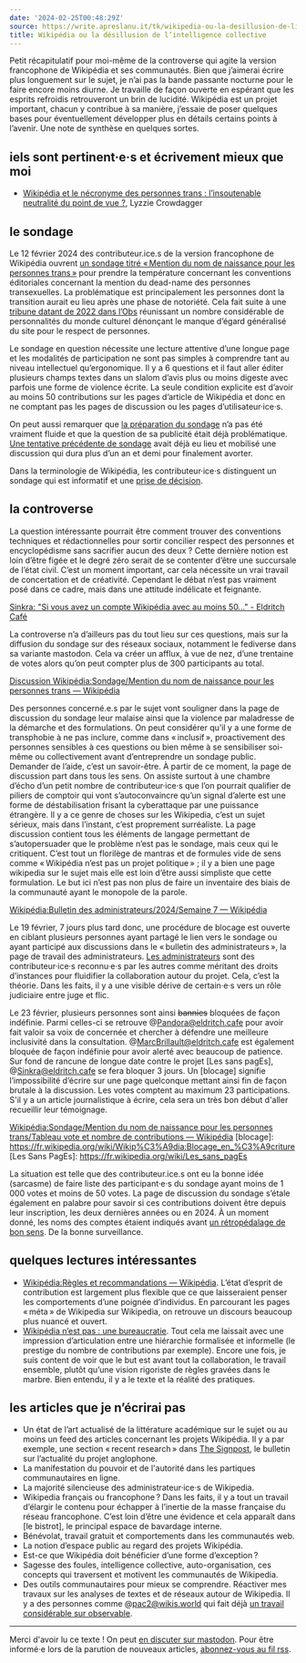 ```yaml
---
date: '2024-02-25T00:48:29Z'
source: https://write.apreslanu.it/tk/wikipedia-ou-la-desillusion-de-lintelligence-collective
title: Wikipédia ou la désillusion de l’intelligence collective
---
```


Petit récapitulatif pour moi-même de la controverse qui agite la version francophone de Wikipédia et ses communautés. Bien que j’aimerai écrire plus longuement sur le sujet, je n’ai pas la bande passante nocturne pour le faire encore moins diurne. Je travaille de façon ouverte en espérant que les esprits refroidis retrouveront un brin de lucidité. Wikipédia est un projet important, chacun y contribue à sa manière, j’essaie de poser quelques bases pour éventuellement développer plus en détails certains points à l’avenir. Une note de synthèse en quelques sortes.

<!--more-->

## iels sont pertinent·e·s et écrivement mieux que moi

- [Wikipédia et le nécronyme des personnes trans : l’insoutenable neutralité du point de vue ?](https://crowdagger.fr/wikipedia-et-le-necronyme-des-personnes-trans-linsoutenable-neutralite-du-point-de-vue/), Lyzzie Crowdagger


## le sondage

Le 12 février 2024 des contributeur.ice.s de la version francophone de Wikipédia ouvrent [un sondage titré « Mention du nom de naissance pour les personnes trans »][sondage] pour prendre la température concernant les conventions éditoriales concernant la mention du dead-name des personnes transexuelles. La problématique est principalement les personnes dont la transition aurait eu lieu après une phase de notoriété. Cela fait suite à une [tribune datant de 2022 dans l’Obs] réunissant un nombre considérable de personnalités du monde culturel dénonçant le manque d’égard généralisé du site pour le respect de personnes.

Le sondage en question nécessite une lecture attentive d’une longue page et les modalités de participation ne sont pas simples à comprendre tant au niveau intellectuel qu’ergonomique. Il y a 6 questions et il faut aller éditer plusieurs champs textes dans un slalom d’avis plus ou moins digeste avec parfois une forme de violence écrite. La seule condition explicite est d’avoir au moins 50 contributions sur les pages d’article de Wikipédia et donc en ne comptant pas les pages de discussion ou les pages d’utilisateur·ice·s.

On peut aussi remarquer que [la préparation du sondage] n’a pas été vraiment fluide et que la question de sa publicité était déjà problématique. [Une tentative précédente de sondage] avait déjà eu lieu et mobilisé une discussion qui dura plus d’un an et demi pour finalement avorter.

Dans la terminologie de Wikipédia, les contributeur·ice·s distinguent un sondage qui est informatif et une [prise de décision].

[sondage]: https://fr.wikipedia.org/wiki/Wikip%C3%A9dia:Sondage/Mention_du_nom_de_naissance_pour_les_personnes_trans
[tribune datant de 2022 dans l’Obs]: https://www.nouvelobs.com/bibliobs/20221013.OBS64554/nous-denoncons-le-traitement-que-reserve-wikipedia-aux-personnes-trans-non-binaires-et-intersexes.html
[prise de décision]: https://fr.wikipedia.org/wiki/Wikip%C3%A9dia:Prise_de_d%C3%A9cision
[la préparation du sondage]: https://fr.wikipedia.org/wiki/Discussion_Wikip%C3%A9dia:Sondage/Mention_du_nom_de_naissance_pour_les_personnes_trans/Archives_pr%C3%A9paration
[Une tentative précédente de sondage]: https://fr.wikipedia.org/wiki/Discussion_Wikip%C3%A9dia:Sondage/Convention_de_style_sur_la_transidentit%C3%A9


## la controverse

La question intéressante pourrait être comment trouver des conventions techniques et rédactionnelles pour sortir concilier respect des personnes et encyclopédisme sans sacrifier aucun des deux ? Cette dernière notion est loin d’être figée et le degré zéro serait de se contenter d’être une succursale de l’état civil. C’est un moment important, car cela nécessite un vrai travail de concertation et de créativité. Cependant le débat n’est pas vraiment posé dans ce cadre, mais dans une attitude indélicate et feignante.

[Sinkra: "Si vous avez un compte Wikipédia avec au moins 50…" - Eldritch Café](https://eldritch.cafe/@Sinkra/111918077592366525)

La controverse n’a d’ailleurs pas du tout lieu sur ces questions, mais sur la diffusion du sondage sur des réseaux sociaux, notamment le fediverse dans sa variante mastodon. Cela va créer un afflux, à vue de nez, d’une trentaine de votes alors qu’on peut compter plus de 300 participants au total.

[Discussion Wikipédia:Sondage/Mention du nom de naissance pour les personnes trans — Wikipédia](https://fr.wikipedia.org/wiki/Discussion_Wikip%C3%A9dia:Sondage/Mention_du_nom_de_naissance_pour_les_personnes_trans)

Des personnes concerné.e.s par le sujet vont souligner dans la page de discussion du sondage leur malaise ainsi que la violence par maladresse de la démarche et des formulations. On peut considérer qu’il y a une forme de transphobie à ne pas inclure, comme dans « inclusif », proactivement des personnes sensibles à ces questions ou bien même à se sensibiliser soi-même ou collectivement avant d’entreprendre un sondage public. Demander de l’aide, c’est un savoir-être. À partir de ce moment, la page de discussion part dans tous les sens. On assiste surtout à une chambre d’écho d’un petit nombre de contributeur·ice·s que l’on pourrait qualifier de piliers de comptoir qui vont s’autoconvaincre qu’un signal d’alerte est une forme de déstabilisation frisant la cyberattaque par une puissance étrangère. Il y a ce genre de choses sur les Wikipedia, c’est un sujet sérieux, mais dans l’instant, c’est proprement surréaliste. La page discussion contient tous les éléments de langage permettant de s’autopersuader que le problème n’est pas le sondage, mais ceux qui le critiquent. C’est tout un florilège de mantras et de formules vide de sens comme « Wikipédia n’est pas un projet politique » ; il y a bien une page wikipedia sur le sujet mais elle est loin d’être aussi simpliste que cette formulation. Le but ici n’est pas non plus de faire un inventaire des biais de la communauté ayant le monopole de la parole.

[Wikipédia:Bulletin des administrateurs/2024/Semaine 7 — Wikipédia](https://fr.wikipedia.org/wiki/Wikip%C3%A9dia:Bulletin_des_administrateurs/2024/Semaine_7#Violation_de_WP:PANTIN_pour_peser_sur_l’%C3%A9ditorial_:_%C2%AB_Vote_coll%C3%A9gial_structur%C3%A9_pour_y_voir_plus_clair_%C2%BB)

Le 19 février, 7 jours plus tard donc, une procédure de blocage est ouverte en ciblant plusieurs personnes ayant partagé le lien vers le sondage ou ayant participé aux discussions dans le « bulletin des administrateurs », la page de travail des administrateurs. [Les administrateurs] sont des contributeur·ice·s reconnu·e·s par les autres comme méritant des droits d’instances pour fluidifier la collaboration autour du projet. Cela, c’est la théorie. Dans les faits, il y a une visible dérive de certain·e·s vers un rôle judiciaire entre juge et flic.

[Les administrateurs]: https://fr.wikipedia.org/wiki/Wikip%C3%A9dia:Administrateur

Le 23 février, plusieurs personnes sont ainsi ~~bannies~~ bloquées de façon indéfinie. Parmi celles-ci se retrouve @Pandora@eldritch.cafe pour avoir fait valoir sa voix de concernée et chercher à défendre une meilleure inclusivité dans la consultation. @MarcBrillault@eldritch.cafe est également bloquée de façon indéfinie pour avoir alerté avec beaucoup de patience. Sur fond de rancune de longue date contre le projet [Les sans pagEs], @Sinkra@eldritch.cafe se fera bloquer 3 jours. Un [blocage] signifie l’impossibilité d’écrire sur une page quelconque mettant ainsi fin de façon brutale à la discussion. Les votes comptent au maximum 23 participations. S'il y a un article journalistique à écrire, cela sera un très bon début d'aller recueillir leur témoignage.

[Wikipédia:Sondage/Mention du nom de naissance pour les personnes trans/Tableau vote et nombre de contributions — Wikipédia](https://fr.wikipedia.org/wiki/Wikip%C3%A9dia:Sondage/Mention_du_nom_de_naissance_pour_les_personnes_trans/Tableau_vote_et_nombre_de_contributions)
[blocage]: https://fr.wikipedia.org/wiki/Wikip%C3%A9dia:Blocage_en_%C3%A9criture
[Les Sans PagEs]: https://fr.wikipedia.org/wiki/Les_sans_pagEs

La situation est telle que des contributeur.ice.s ont eu la bonne idée (sarcasme) de faire liste des participant·e·s du sondage ayant moins de 1 000 votes et moins de 50 votes. La page de discussion du sondage s’étale également en palabre pour savoir si ces contributions doivent être depuis leur inscription, les deux dernières années ou en 2024. À un moment donné, les noms des comptes étaient indiqués avant [un rétropédalage de bon sens]. De la bonne surveillance.

[un rétropédalage de bon sens]: https://fr.wikipedia.org/w/index.php?title=Wikip%C3%A9dia:Sondage/Mention_du_nom_de_naissance_pour_les_personnes_trans/Tableau_vote_et_nombre_de_contributions&diff=prev&oldid=212516609


## quelques lectures intéressantes

- [Wikipédia:Règles et recommandations — Wikipédia](https://fr.wikipedia.org/wiki/Wikip%C3%A9dia:R%C3%A8gles_et_recommandations). L’état d’esprit de contribution est largement plus flexible que ce que laisseraient penser les comportements d’une poignée d’individus. En parcourant les pages « méta » de Wikipedia sur Wikipedia, on retrouve un discours beaucoup plus nuancé et ouvert.
- [Wikipédia n’est pas : une bureaucratie]. Tout cela me laissait avec une impression d’articulation entre une hiérarchie formalisée et informelle (le prestige du nombre de contributions par exemple). Encore une fois, je suis content de voir que le but est avant tout la collaboration, le travail ensemble, plutôt qu’une vision rigoriste de règles gravées dans le marbre. Bien entendu, il y a le texte et la réalité des pratiques.

[Wikipédia n’est pas : une bureaucratie]: https://fr.wikipedia.org/wiki/Wikip%C3%A9dia:Ce_que_Wikip%C3%A9dia_n%27est_pas#Une_bureaucratie


## les articles que je n’écrirai pas

- Un état de l’art actualisé de la littérature académique sur le sujet ou au moins un feed des articles concernant les projets Wikipédia. Il y a par exemple, une section « recent research » dans [The Signpost], le bulletin sur l’actualité du projet anglophone.
- La manifestation du pouvoir et de l'autorité dans les partiques communautaires en ligne.
- La majorité silencieuse des administrateur·ice·s de Wikipedia.
- Wikipedia français ou francophone ? Dans les faits, il y a tout un travail d’élargir le contenu pour échapper à l’inertie de la masse française du réseau francophone. C’est loin d’être une évidence et cela apparaît dans [le bistrot], le principal espace de bavardage interne.
- Bénévolat, travail gratuit et comportements dans les communautés web.
- La notion d’espace public au regard des projets Wikipédia.
- Est-ce que Wikipédia doit bénéficier d’une forme d’exception ?
- Sagesse des foules, intelligence collective, auto-organisation, ces concepts qui traversent et motivent les communautés de Wikipedia.
- Des outils communautaires pour mieux se comprendre. Réactiver mes travaux sur les analyses de textes et de réseaux autour de Wikipedia. Il y a des personnes comme @pac2@wikis.world qui fait déjà [un travail considérable sur observable].

[The Signpost]: https://en.wikipedia.org/wiki/Wikipedia:Wikipedia_Signpost
[un travail considérable sur observable]: https://observablehq.com/@pac02



---

Merci d'avoir lu ce texte ! On peut [en discuter sur mastodon](https://social.apreslanu.it/@tk). Pour être informé·e lors de la parution de nouveaux articles, [abonnez-vous au fil rss](https://write.apreslanu.it/tk/feed/).